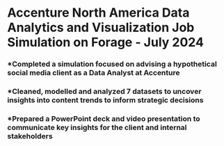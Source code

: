 # Accenture North America Data Analytics and Visualization Job Simulation on Forage - July 2024

 ### *Completed a simulation focused on advising a hypothetical social media client as a Data Analyst at Accenture
 ### *Cleaned, modelled and analyzed 7 datasets to uncover insights into content trends to inform strategic decisions
 ### *Prepared a PowerPoint deck and video presentation to communicate key insights for the client and internal stakeholders

